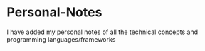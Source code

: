 # Personal-Notes
I have added my personal notes of all the technical concepts and programming languages/frameworks
